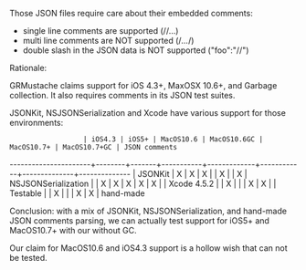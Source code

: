 Those JSON files require care about their embedded comments:

- single line comments are supported (//...)
- multi line comments are NOT supported (/*...*/)
- double slash in the JSON data is NOT supported ("foo":"//")

Rationale:

GRMustache claims support for iOS 4.3+, MaxOSX 10.6+, and Garbage collection. It also requires comments in its JSON test suites.

JSONKit, NSJSONSerialization and Xcode have various support for those environments:

                      | iOS4.3 | iOS5+ | MacOS10.6 | MacOS10.6GC | MacOS10.7+ | MacOS10.7+GC | JSON comments
----------------------+--------+-------+-----------+-------------+------------+--------------+--------------
| JSONKit             |   X    |   X   |     X     |             |     X      |              |      X
| NSJSONSerialization |        |   X   |     X     |      X      |     X      |      X       |
| Xcode 4.5.2         |        |   X   |           |             |     X      |      X       |
| Testable            |        |   X   |           |             |     X      |      X       |  hand-made

Conclusion: with a mix of JSONKit, NSJSONSerialization, and hand-made JSON comments parsing, we can actually test support for iOS5+ and MacOS10.7+ with our without GC.

Our claim for MacOS10.6 and iOS4.3 support is a hollow wish that can not be tested.

